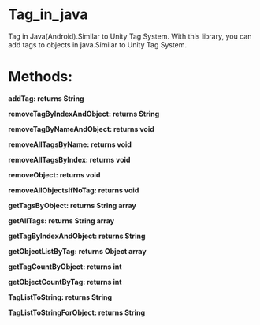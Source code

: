 # Tag_in_java
Tag in Java(Android).Similar to Unity Tag System.
With this library, you can add tags to objects in java.Similar to Unity Tag System.

# Methods:

**addTag: returns String**

**removeTagByIndexAndObject: returns String**

**removeTagByNameAndObject: returns void**

**removeAllTagsByName: returns void**

**removeAllTagsByIndex: returns void**

**removeObject: returns void**

**removeAllObjectsIfNoTag: returns void**

**getTagsByObject: returns String array**

**getAllTags: returns String array**

**getTagByIndexAndObject: returns String**

**getObjectListByTag: returns Object array**

**getTagCountByObject: returns int**

**getObjectCountByTag: returns int**

**TagListToString: returns String**

**TagListToStringForObject: returns String**

